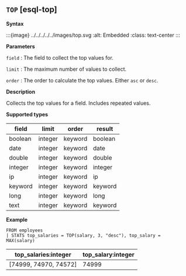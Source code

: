 ## `TOP` [esql-top]

**Syntax**

:::{image} ../../../../../images/top.svg
:alt: Embedded
:class: text-center
:::

**Parameters**

`field`
:   The field to collect the top values for.

`limit`
:   The maximum number of values to collect.

`order`
:   The order to calculate the top values. Either `asc` or `desc`.

**Description**

Collects the top values for a field. Includes repeated values.

**Supported types**

| field | limit | order | result |
| --- | --- | --- | --- |
| boolean | integer | keyword | boolean |
| date | integer | keyword | date |
| double | integer | keyword | double |
| integer | integer | keyword | integer |
| ip | integer | keyword | ip |
| keyword | integer | keyword | keyword |
| long | integer | keyword | long |
| text | integer | keyword | keyword |

**Example**

```esql
FROM employees
| STATS top_salaries = TOP(salary, 3, "desc"), top_salary = MAX(salary)
```

| top_salaries:integer | top_salary:integer |
| --- | --- |
| [74999, 74970, 74572] | 74999 |



